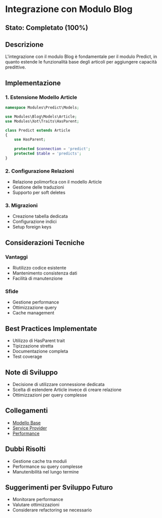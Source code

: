 # Integrazione con Modulo Blog

## Stato: Completato (100%)

## Descrizione
L'integrazione con il modulo Blog è fondamentale per il modulo Predict, in quanto estende le funzionalità base degli articoli per aggiungere capacità predittive.

## Implementazione

### 1. Estensione Modello Article
```php
namespace Modules\Predict\Models;

use Modules\Blog\Models\Article;
use Modules\Xot\Traits\HasParent;

class Predict extends Article
{
    use HasParent;
    
    protected $connection = 'predict';
    protected $table = 'predicts';
}
```

### 2. Configurazione Relazioni
- Relazione polimorfica con il modello Article
- Gestione delle traduzioni
- Supporto per soft deletes

### 3. Migrazioni
- Creazione tabella dedicata
- Configurazione indici
- Setup foreign keys

## Considerazioni Tecniche

### Vantaggi
- Riutilizzo codice esistente
- Mantenimento consistenza dati
- Facilità di manutenzione

### Sfide
- Gestione performance
- Ottimizzazione query
- Cache management

## Best Practices Implementate
- Utilizzo di HasParent trait
- Tipizzazione stretta
- Documentazione completa
- Test coverage

## Note di Sviluppo
- Decisione di utilizzare connessione dedicata
- Scelta di estendere Article invece di creare relazione
- Ottimizzazioni per query complesse

## Collegamenti
- [Modello Base](modello_base.md)
- [Service Provider](service_provider.md)
- [Performance](performance.md)

## Dubbi Risolti
- Gestione cache tra moduli
- Performance su query complesse
- Manutenibilità nel lungo termine

## Suggerimenti per Sviluppo Futuro
- Monitorare performance
- Valutare ottimizzazioni
- Considerare refactoring se necessario 
